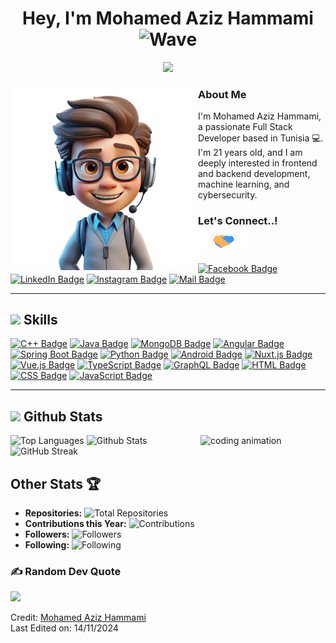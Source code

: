 <h1 align="center"><b>Hey, I'm Mohamed Aziz Hammami</b> <img src="https://media.giphy.com/media/hvRJCLFzcasrR4ia7z/giphy.gif" width="35" alt="Wave"></h1>

<p align="center">
  <a href="https://github.com/DenverCoder1/readme-typing-svg">
    <img src="https://readme-typing-svg.herokuapp.com?font=Time+New+Roman&color=cyan&size=25&center=true&vCenter=true&width=600&height=100&lines=Hey!+It's+Mohamed+Aziz+Hammami..&hearts;++;Self-taught+Full+Stack+Web+Developer;Software-Engineer,;Passionate+about+Development+and+Learning!">
  </a>
</p>

<!-- Avatar Section -->
<img title="My Avatar" align="left" src="myavatar.webp" width="300px" alt="Avatar Image">

<!-- About Me -->
### About Me
I'm Mohamed Aziz Hammami, a passionate Full Stack Developer based in Tunisia 💻. I'm 21 years old, and I am deeply interested in frontend and backend development, machine learning, and cybersecurity.

<!-- Social Media Links -->
### <b>Let's Connect..!</b> <img src="https://github.com/0xAbdulKhalid/0xAbdulKhalid/raw/main/assets/mdImages/handshake.gif" width="80">
[![Facebook Badge](https://img.shields.io/badge/-MohamedAzizHammami-4267B2?style=flat&labelColor=4267B2&logo=facebook&logoColor=white)](https://www.facebook.com/aziz.hammami.35110/)
[![LinkedIn Badge](https://img.shields.io/badge/-MohamedAzizHammami-0e76a8?style=flat&labelColor=0e76a8&logo=linkedin&logoColor=white)](https://www.linkedin.com/in/aziz-ben-ismail-a111ba19a/)
[![Instagram Badge](https://img.shields.io/badge/-@azizhammami-e84393?style=flat&labelColor=e84393&logo=instagram&logoColor=white)](https://www.instagram.com/azizbensmail/)
[![Mail Badge](https://img.shields.io/badge/-aziz.hammami-c0392b?style=flat&labelColor=c0392b&logo=gmail&logoColor=white)](mailto:aziz.270700@gmail.com)

---

<!-- Skills Section with Animations -->
## <img src="https://media2.giphy.com/media/QssGEmpkyEOhBCb7e1/giphy.gif?cid=ecf05e47a0n3gi1bfqntqmob8g9aid1oyj2wr3ds3mg700bl&rid=giphy.gif" width="25"><b> Skills</b>

[![C++ Badge](https://img.shields.io/badge/-C++-00599C?style=for-the-badge&labelColor=black&logo=c%2B%2B&logoColor=00599C)](#)
[![Java Badge](https://img.shields.io/badge/-Java-007396?style=for-the-badge&labelColor=black&logo=java&logoColor=007396)](#)
[![MongoDB Badge](https://img.shields.io/badge/-MongoDB-4EA94B?style=for-the-badge&labelColor=black&logo=mongodb&logoColor=4EA94B)](#)
[![Angular Badge](https://img.shields.io/badge/-Angular-DD0031?style=for-the-badge&labelColor=black&logo=angular&logoColor=DD0031)](#)
[![Spring Boot Badge](https://img.shields.io/badge/-SpringBoot-6DB33F?style=for-the-badge&labelColor=black&logo=spring&logoColor=6DB33F)](#)
[![Python Badge](https://img.shields.io/badge/-Python-3776AB?style=for-the-badge&labelColor=black&logo=python&logoColor=3776AB)](#)
[![Android Badge](https://img.shields.io/badge/-Android-3DDC84?style=for-the-badge&labelColor=black&logo=android&logoColor=3DDC84)](#)
[![Nuxt.js Badge](https://img.shields.io/badge/-Nuxt.js-00DC82?style=for-the-badge&labelColor=black&logo=nuxt.js&logoColor=00DC82)](#)
[![Vue.js Badge](https://img.shields.io/badge/-Vue.js-42b883?style=for-the-badge&labelColor=black&logo=vue.js&logoColor=42b883)](#)
[![TypeScript Badge](https://img.shields.io/badge/-TypeScript-3178C6?style=for-the-badge&labelColor=black&logo=typescript&logoColor=3178C6)](#)
[![GraphQL Badge](https://img.shields.io/badge/-GraphQL-E10098?style=for-the-badge&labelColor=black&logo=graphql&logoColor=E10098)](#)
[![HTML Badge](https://img.shields.io/badge/-HTML5-E34F26?style=for-the-badge&labelColor=black&logo=html5&logoColor=E34F26)](#)
[![CSS Badge](https://img.shields.io/badge/-CSS3-1572B6?style=for-the-badge&labelColor=black&logo=css3&logoColor=1572B6)](#)
[![JavaScript Badge](https://img.shields.io/badge/-JavaScript-F7DF1E?style=for-the-badge&labelColor=black&logo=javascript&logoColor=F7DF1E)](#)

---

<!-- Github Stats Section -->
## <img src="https://media.giphy.com/media/iY8CRBdQXODJSCERIr/giphy.gif" width="35"><b> Github Stats </b>

<img align="right" width="200px" height="200px" src="https://media.giphy.com/media/TEnXkcsHrP4YedChhA/giphy.gif" alt="coding animation"/>

![Top Languages](https://github-readme-stats.vercel.app/api/top-langs/?username=MohamedAziz-Hammami&show_icons=true&locale=en&layout=compact&langs_count=10&theme=radical)
![Github Stats](https://github-readme-stats.vercel.app/api?username=MohamedAziz-Hammami&show_icons=true&theme=radical)
![GitHub Streak](https://github-readme-streak-stats.herokuapp.com/?user=MohamedAziz-Hammami&theme=algolia)


## <b>Other Stats</b> 🏆

- **Repositories:** ![Total Repositories](https://img.shields.io/badge/Repos-50+-blue)
- **Contributions this Year:** ![Contributions](https://img.shields.io/badge/Contributions-900+-green)
- **Followers:** ![Followers](https://img.shields.io/badge/Followers-1000+-purple)
- **Following:** ![Following](https://img.shields.io/badge/Following-300+-orange)

### ✍️ Random Dev Quote
![](https://quotes-github-readme.vercel.app/api?type=horizontal&theme=radical)

Credit: [Mohamed Aziz Hammami](https://github.com/MohamedAziz-Hammami)  
Last Edited on: 14/11/2024

